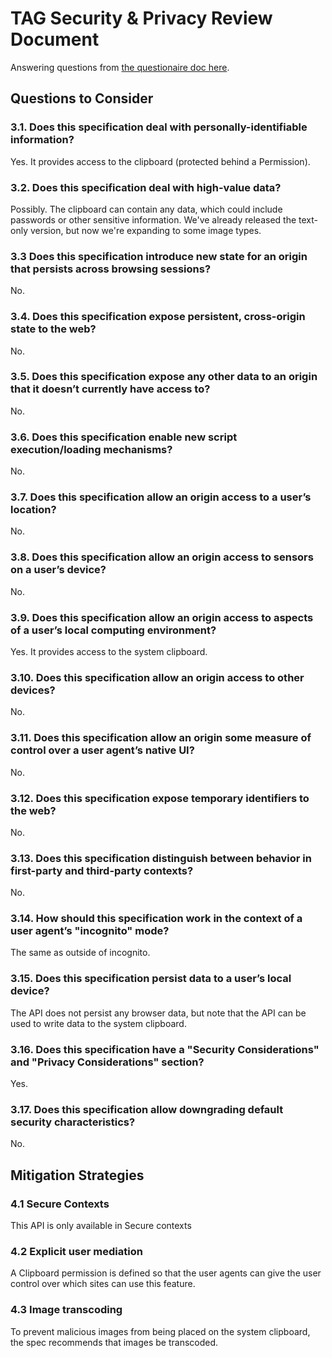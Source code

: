 # TAG Security & Privacy Review Document

Answering questions from [the questionaire doc here](https://w3ctag.github.io/security-questionnaire/).

## Questions to Consider

### 3.1. Does this specification deal with personally-identifiable information?
Yes. It provides access to the clipboard (protected behind a Permission).

### 3.2. Does this specification deal with high-value data?
Possibly. The clipboard can contain any data, which could include passwords or other sensitive information. We've already released the text-only version, but now we're expanding to some image types.

### 3.3 Does this specification introduce new state for an origin that persists across browsing sessions?
No.

### 3.4. Does this specification expose persistent, cross-origin state to the web?
No.

### 3.5. Does this specification expose any other data to an origin that it doesn’t currently have access to?
No.

### 3.6. Does this specification enable new script execution/loading mechanisms?
No.

### 3.7. Does this specification allow an origin access to a user’s location?
No.

### 3.8. Does this specification allow an origin access to sensors on a user’s device?
No.

### 3.9. Does this specification allow an origin access to aspects of a user’s local computing environment?
Yes. It provides access to the system clipboard.

### 3.10. Does this specification allow an origin access to other devices?
No.

### 3.11. Does this specification allow an origin some measure of control over a user agent’s native UI?
No.

### 3.12. Does this specification expose temporary identifiers to the web?
No.

### 3.13. Does this specification distinguish between behavior in first-party and third-party contexts?
No.

### 3.14. How should this specification work in the context of a user agent’s "incognito" mode?
The same as outside of incognito.

### 3.15. Does this specification persist data to a user’s local device?
The API does not persist any browser data, but note that the API can be used to write data to the system clipboard.

### 3.16. Does this specification have a "Security Considerations" and "Privacy Considerations" section?
Yes.

### 3.17. Does this specification allow downgrading default security characteristics?
No.

## Mitigation Strategies 

### 4.1 Secure Contexts
This API is only available in Secure contexts

### 4.2 Explicit user mediation
A Clipboard permission is defined so that the user agents can give the user control over which
sites can use this feature.

### 4.3 Image transcoding
To prevent malicious images from being placed on the system clipboard, the spec recommends that images be transcoded.

